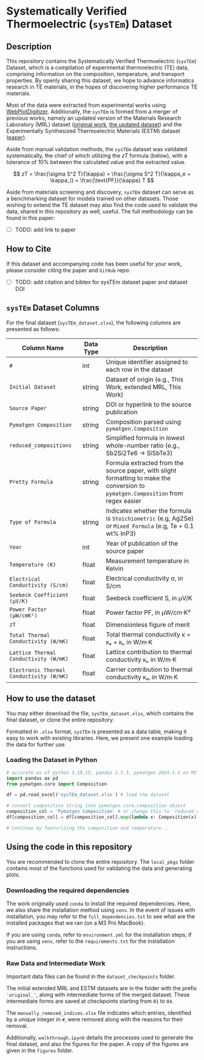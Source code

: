 # Systematically Verified Thermoelectric (`sysTEm`) Dataset 

## Description
This repository contains the Systematically Verified Thermoelectric (`sysTEm`) Dataset, which is a compilation of experimental thermoelectric (TE) data, comprising information on the composition, temperature, and transport properties. By openly sharing this dataset, we hope to advance informatics research in TE materials, in the hopes of discovering higher performance TE materials.

Most of the data were extracted from experimental works using [WebPlotDigitizer](https://automeris.io). Additionally, the `sysTEm` is formed from a merger of previous works, namely an updated version of the Materials Research Laboratory (MRL) dataset ([original work](https://doi.org/10.1021/cm400893e), [the updated dataset](https://doi.org/10.5281/zenodo.15365344)) and the Experimentally Synthesized Thermoelectric Materials (ESTM) dataset ([paper](https://doi.org/10.1038/s41524-022-00897-2
)).

Aside from manual validation methods, the `sysTEm` dataset was validated systematically, the chief of which utilizing the $zT$ formula (below), with a tolerance of 10\% between the calculated value and the extracted value.

$$
zT = \frac{\sigma S^2 T}{\kappa} = \frac{\sigma S^2 T}{\kappa_e + \kappa_l} = \frac{\text{PF}}{\kappa} T
$$

Aside from materials screening and discovery, `sysTEm` dataset can serve as a benchmarking dataset for models trained on other datasets. Those wishing to extend the TE dataset may also find the code used to validate the data, shared in this repository as well, useful. The full methodology can be found in this paper:
- [ ] TODO: add link to paper


## How to Cite
If this dataset and accompanying code has been useful for your work, please consider citing the paper and `GitHub` repo:

- [ ] TODO: add citation and bibtex for sysTEm dataset paper and dataset DOI


## `sysTEm` Dataset Columns
For the final dataset (`sysTEm_dataset.xlsx`), the following columns are presented as follows:

| Column Name                                | Data Type | Description                                                                                     |
|--------------------------------------------|-----------|-------------------------------------------------------------------------------------------------|
| `#`                                        | int       | Unique identifier assigned to each row in the dataset                                           |
| `Initial Dataset`                          | string    | Dataset of origin (e.g., This Work, extended MRL, This Work)                                                  |
| `Source Paper`                             | string    | DOI or hyperlink to the source publication                                                      |
| `Pymatgen Composition`                     | string    | Composition parsed using `pymatgen.Composition`                                                 |
| `reduced_compositions`                     | string    | Simplified formula in lowest whole-number ratio (e.g., Sb2Si2Te6 → SiSbTe3)                     |
| `Pretty Formula`                           | string    | Formula extracted from the source paper, with slight formatting to make the conversion to `pymatgen.Composition` from regex easier                                                |
| `Type of Formula`                          | string    | Indicates whether the formula is `Stoichiometric` (e.g, Ag2Se) or `Mixed Formula` (e.g, Te + 0.1 wt% InP3)                          |
| `Year`                                     | int       | Year of publication of the source paper                                                         |
| `Temperature (K)`                          | float     | Measurement temperature in Kelvin                                                               |
| `Electrical Conductivity (S/cm)`           | float     | Electrical conductivity σ, in S/cm             |
| `Seebeck Coefficient (µV/K)`               | float     | Seebeck coefficient S, in µV/K                                                                  |
| `Power Factor (µW/cmK²)`                   | float     | Power factor PF, in µW/cm·K²                                                    |
| `zT`                                       | float     | Dimensionless figure of merit                                           |
| `Total Thermal Conductivity (W/mK)`        | float     | Total thermal conductivity κ = κₑ + κₗ, in W/m·K                                                |
| `Lattice Thermal Conductivity (W/mK)`      | float     | Lattice contribution to thermal conductivity κₗ, in W/m·K                                       |
| `Electronic Thermal Conductivity (W/mK)`   | float     | Carrier contribution to thermal conductivity κₑ, in W/m·K                                   |

## How to use the dataset

You may either download the file, `sysTEm_dataset.xlsx`, which contains the final dataset, or clone the entire repository.

Formatted in `.xlsx` format, `sysTEm` is presented as a data table, making it easy to work with existing libraries. Here, we present one example loading the data for further use.

### Loading the Dataset in Python

```python
# accurate as of python 3.10.15, pandas 1.5.3, pymatgen 2024.5.1 on M3 Pro MacBook 
import pandas as pd
from pymatgen.core import Composition

df = pd.read_excel('sysTEm_dataset.xlsx') # load the dataset

# convert composition string into pymatgen.core.composition object
composition_col = 'Pymatgen Composition' # or change this to 'reduced_compositions' for reduced formula
df[composition_col] = df[composition_col].map(lambda x: Composition(x))

# continue by featurizing the composition and temperature...
```

## Using the code in this repository

You are recommended to clone the entire repository. The `local_pkgs` folder contains most of the functions used for validating the data and generating plots.

### Downloading the required dependencies
The work originally used `conda` to install the required dependencies. Here, we also share the installation method using `venv`. In the event of issues with installation, you may refer to the `full_dependencies.txt` to see what are the installed packages that we ran (on a M3 Pro MacBook).

If you are using `conda`, refer to `environment.yml` for the installation steps; if you are using `venv`, refer to the `requirements.txt` for the installation instructions.

### Raw Data and Intermediate Work
Important data files can be found in the `dataset_checkpoints` folder.

The initial extended MRL and ESTM datasets are in the folder with the prefix `'original_'`, along with intermediate forms of the merged dataset. These intermediate forms are saved at checkpoints starting from `01` to `04`.

The `manually_removed_indices.xlsx` file indicates which entries, identified by a unique integer in `#`, were removed along with the reasons for their removal.

Additionally, `walkthrough.ipynb` details the processes used to generate the final dataset, and also the figures for the paper. A copy of the figures are given in the `figures` folder.
